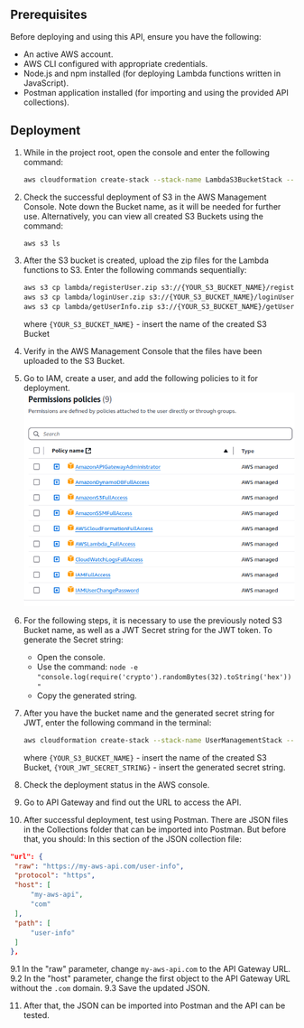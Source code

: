 ## Prerequisites
Before deploying and using this API, ensure you have the following:

* An active AWS account.
* AWS CLI configured with appropriate credentials.
* Node.js and npm installed (for deploying Lambda functions written in JavaScript).
* Postman application installed (for importing and using the provided API collections).

## Deployment
1. While in the project root, open the console and enter the following command:
   ```bash
   aws cloudformation create-stack --stack-name LambdaS3BucketStack --template-body file://s3_cloudformation.yaml --capabilities CAPABILITY_NAMED_IAM
   ```

2. Check the successful deployment of S3 in the AWS Management Console. Note down the Bucket name, as it will be needed for further use. Alternatively, you can view all created S3 Buckets using the command:
   ```bash
   aws s3 ls
   ```

3. After the S3 bucket is created, upload the zip files for the Lambda functions to S3. Enter the following commands sequentially:
   ```bash
   aws s3 cp lambda/registerUser.zip s3://{YOUR_S3_BUCKET_NAME}/registerUser.zip
   aws s3 cp lambda/loginUser.zip s3://{YOUR_S3_BUCKET_NAME}/loginUser.zip
   aws s3 cp lambda/getUserInfo.zip s3://{YOUR_S3_BUCKET_NAME}/getUserInfo.zip
   ```
   where `{YOUR_S3_BUCKET_NAME}` - insert the name of the created S3 Bucket

4. Verify in the AWS Management Console that the files have been uploaded to the S3 Bucket.

5. Go to IAM, create a user, and add the following policies to it for deployment.
![Image with policies for CloudFormation](./images/policies.png)

6. For the following steps, it is necessary to use the previously noted S3 Bucket name, as well as a JWT Secret string for the JWT token.
   To generate the Secret string:
   - Open the console.
   - Use the command: `node -e "console.log(require('crypto').randomBytes(32).toString('hex'))"`
   - Copy the generated string.

7. After you have the bucket name and the generated secret string for JWT, enter the following command in the terminal:
   ```bash
   aws cloudformation create-stack --stack-name UserManagementStack --template-body file://cloudformation.yaml --parameters ParameterKey=JWTSecret,ParameterValue="{YOUR_JWT_SECRET_STRING}" ParameterKey=LambdaCodeBucket,ParameterValue="{YOUR_S3_BUCKET_NAME}" --capabilities CAPABILITY_NAMED_IAM
   ```
   where `{YOUR_S3_BUCKET_NAME}` - insert the name of the created S3 Bucket, `{YOUR_JWT_SECRET_STRING}` - insert the generated secret string.

8. Check the deployment status in the AWS console.

9. Go to API Gateway and find out the URL to access the API.

10. After successful deployment, test using Postman. There are JSON files in the Collections folder that can be imported into Postman. But before that, you should:
   In this section of the JSON collection file:
   ```json
   "url": {
   	"raw": "https://my-aws-api.com/user-info",
   	"protocol": "https",
   	"host": [
   		"my-aws-api",
   		"com"
   	],
   	"path": [
   		"user-info"
   	]
   },
   ```
   9.1 In the "raw" parameter, change `my-aws-api.com` to the API Gateway URL.
   9.2 In the "host" parameter, change the first object to the API Gateway URL without the `.com` domain.
   9.3 Save the updated JSON.

11. After that, the JSON can be imported into Postman and the API can be tested.
